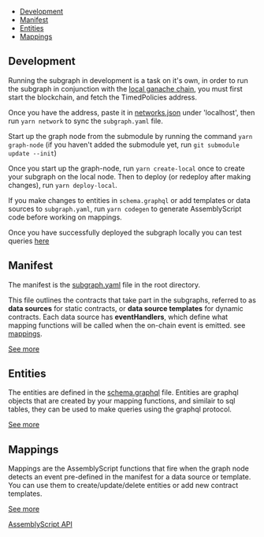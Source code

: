 - [Development](#development)
- [Manifest](#manifest)
- [Entities](#entities)
- [Mappings](#mappings)

## Development

Running the subgraph in development is a task on it's own, in order to run the subgraph in conjunction with the [local ganache chain](https://github.com/eco/currency), you must first start the blockchain, and fetch the TimedPolicies address.

Once you have the address, paste it in [networks.json](./networks.json) under 'localhost', then run `yarn network` to sync the `subgraph.yaml` file.

Start up the graph node from the submodule by running the command `yarn graph-node` (if you haven't added the submodule yet, run `git submodule update --init`)

Once you start up the graph-node, run `yarn create-local` once to create your subgraph on the local node. Then to deploy (or redeploy after making changes), run `yarn deploy-local`.

If you make changes to entities in `schema.graphql` or add templates or data sources to `subgraph.yaml`, run `yarn codegen` to generate AssemblyScript code before working on mappings.

Once you have successfully deployed the subgraph locally you can test queries [here](http://localhost:8000/subgraphs/name/paged1/Policy/graphql)


## Manifest

The manifest is the [subgraph.yaml](./subgraph.yaml) file in the root directory.

This file outlines the contracts that take part in the subgraphs, referred to as **data sources** for static contracts, or **data source templates** for dynamic contracts. Each data source has **eventHandlers**, which define what mapping functions will be called when the on-chain event is emitted. see [mappings](#mappings).

[See more](https://thegraph.com/docs/en/developer/create-subgraph-hosted/#the-subgraph-manifest)

## Entities

The entities are defined in the [schema.graphql](./schema.graphql) file. Entities are graphql objects that are created by your mapping functions, and similair to sql tables, they can be used to make queries using the graphql protocol.

[See more](https://thegraph.com/docs/en/developer/create-subgraph-hosted/#defining-entities)

## Mappings

Mappings are the AssemblyScript functions that fire when the graph node detects an event pre-defined in the manifest for a data source or template. You can use them to create/update/delete entities or add new contract templates.

[See more](https://thegraph.com/docs/en/developer/create-subgraph-hosted/#writing-mappings)

[AssemblyScript API](https://thegraph.com/docs/en/developer/assemblyscript-api/)
